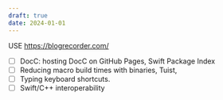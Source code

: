 ```yaml
---
draft: true
date: 2024-01-01
---
```

USE https://blogrecorder.com/
- [ ] DocC: hosting DocC on GitHub Pages, Swift Package Index
- [ ] Reducing macro build times with binaries, Tuist, 
- [ ] Typing keyboard shortcuts. 
- [ ] Swift/C++ interoperability